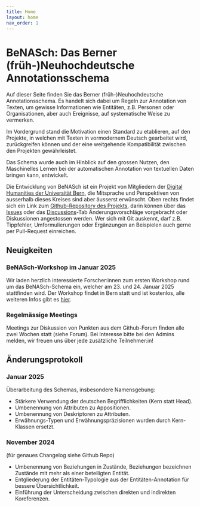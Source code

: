 ```yaml
---
title: Home
layout: home
nav_order: 1
---
```


# BeNASch: Das Berner (früh-)Neuhochdeutsche Annotationsschema

Auf dieser Seite finden Sie das Berner (früh-)Neuhochdeutsche Annotationsschema. 
Es handelt sich dabei um Regeln zur Annotation von Texten, um gewisse Informationen
wie Entitäten, z.B. Personen oder Organisationen, aber auch Ereignisse, auf
systematische Weise zu vermerken. 

Im Vordergrund stand die Motivation einen Standard zu etablieren, auf den Projekte,
in welchen mit Texten in vormodernem Deutsch gearbeitet wird, zurückgreifen können
und der eine weitgehende Kompatibilität zwischen den Projekten gewährleistet.

Das Schema wurde auch im Hinblick auf den grossen Nutzen, den Maschinelles Lernen bei
der automatischen Annotation von textuellen Daten bringen kann, entwickelt.

Die Entwicklung von BeNASch ist ein Projekt von Mitgliedern der [Digital Humanities der Universität Bern](https://www.dh.unibe.ch/),
die Mitsprache und Perspektiven von ausserhalb dieses Kreises sind aber äusserst erwünscht.
Oben rechts findet sich ein Link zum [Github-Repository des Projekts](https://github.com/DHBern/BeNASch/), darin können über das [Issues](https://github.com/DHBern/BeNASch/issues/) oder das [Discussions](https://github.com/DHBern/BeNASch/discussions/)-Tab Änderungsvorschläge vorgebracht oder Diskussionen angestossen werden.
Wer sich mit Git auskennt, darf z.B. Tippfehler, Umformulierungen oder Ergänzungen an Beispielen
auch gerne per Pull-Request einreichen.

## Neuigkeiten

### BeNASch-Workshop im Januar 2025
Wir laden herzlich interessierte Forscher:innen zum ersten Workshop rund um das BeNASch-Schema ein, welcher am 23. und 24. Januar 2025 stattfinden wird. Der Workshop findet in Bern statt und ist kostenlos, alle weiteren Infos gibt es [hier](https://www.dh.unibe.ch/forschung/benasch/index_ger.html).

### Regelmässige Meetings
Meetings zur Diskussion von Punkten aus dem Github-Forum finden alle zwei Wochen statt (siehe Forum). Bei Interesse bitte bei den Admins melden, wir freuen uns über jede zusätzliche Teilnehmer:in!

## Änderungsprotokoll

### Januar 2025
Überarbeitung des Schemas, insbesondere Namensgebung:
- Stärkere Verwendung der deutschen Begrifflichkeiten (Kern statt Head).
- Umbenennung von Attributen zu Appositionen.
- Umbenennung von Deskriptoren zu Attributen.
- Erwähnungs-Typen und Erwähnungspräzisionen wurden durch Kern-Klassen ersetzt.

### November 2024
(für genaues Changelog siehe Github Repo)
- Umbenennung von Beziehungen in Zustände, Beziehungen bezeichnen Zustände mit mehr als einer beteiligten Entität.
- Entgliederung der Entitäten-Typologie aus der Entitäten-Annotation für bessere Übersichtlichkeit.
- Einführung der Unterscheidung zwischen direkten und indirekten Koreferenzen.